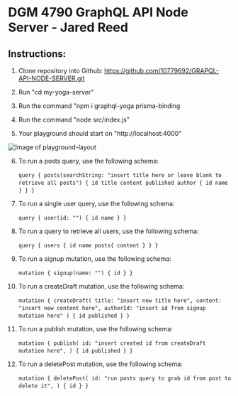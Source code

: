 # DGM 4790 GraphQL API Node Server - Jared Reed

## Instructions: 


1. Clone repository into Github: https://github.com/10779692/GRAPQL-API-NODE-SERVER.git

2. Run "cd my-yoga-server"

3. Run the command "npm i graphql-yoga prisma-binding

4. Run the command "node src/index.js"

5. Your playground should start on "http://localhost:4000"

![Image of playground-layout](<img src="playground-layout.png">)

6. To run a posts query, use the following schema: 

    `query {
  posts(searchString: "insert title here or leave blank to retrieve all posts") {
    id
    title
    content
    published
    author {
      id
      name
    }
  }
}`

7. To run a single user query, use the following schema: 

    `query {
  user(id: "") {
    id
    name
  }
}`

8. To run a query to retrieve all users, use the following schema: 

    `query {
  users {
    id
    name
    posts{
      content
    }
  }
}`

9. To run a signup mutation, use the following schema: 

    `mutation {
  signup(name: "") {
    id
  }
}`

10. To run a createDraft mutation, use the following schema: 

    `mutation {
  createDraft(
    title: "insert new title here",
    content: "insert new content here",
    authorId: "insert id from signup mutation here"
  ) {
    id
    published
  }
}`

11. To run a publish mutation, use the following schema:

    `mutation {
  publish(
    id: "insert created id from createDraft mutation here",
  ) {
    id
    published
  }
}`

12. To run a deletePost mutation, use the following schema:

    `mutation {
  deletePost(
    id: "run posts query to grab id from post to delete it",
  ) {
    id
  }
}`
